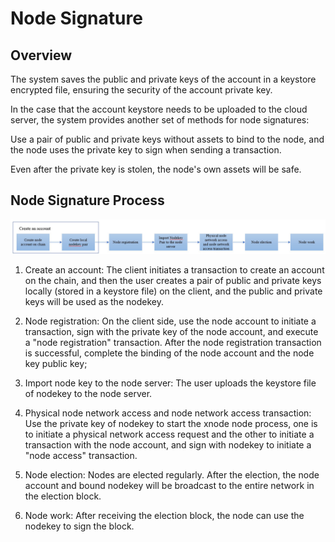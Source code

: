 # Node Signature

## Overview

The system saves the public and private keys of the account in a keystore encrypted file, ensuring the security of the account private key.

In the case that the account keystore needs to be uploaded to the cloud server, the system provides another set of methods for node signatures:

Use a pair of public and private keys without assets to bind to the node, and the node uses the private key to sign when sending a transaction.

Even after the private key is stolen, the node's own assets will be safe.

## Node Signature Process

![Snap87](NodeSignature.assets/Snap87.jpg)

1. Create an account: The client initiates a transaction to create an account on the chain, and then the user creates a pair of public and private keys locally (stored in a keystore file) on the client, and the public and private keys will be used as the nodekey.

2. Node registration: On the client side, use the node account to initiate a transaction, sign with the private key of the node account, and execute a "node registration" transaction. After the node registration transaction is successful, complete the binding of the node account and the node key public key;

3. Import node key to the node server: The user uploads the keystore file of nodekey to the node server.

4. Physical node network access and node network access transaction: Use the private key of nodekey to start the xnode node process, one is to initiate a physical network access request and the other to initiate a transaction with the node account, and sign with nodekey to initiate a "node access" transaction.

5. Node election: Nodes are elected regularly. After the election, the node account and bound nodekey will be broadcast to the entire network in the election block.

6. Node work: After receiving the election block, the node can use the nodekey to sign the block.

